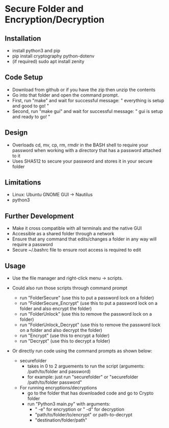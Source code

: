 # Secure Folder and Encryption/Decryption

## Installation

- install python3 and pip
- pip install cryptography python-dotenv
- (if required) sudo apt install zenity

## Code Setup
- Download from github or if you have the zip then unzip the contents
- Go into that folder and open the command prompt.
- First, run "make" and wait for successful message: " everything is setup and good to go! "
- Second, run "make gui" and wait for successful message: " gui is setup and ready to go! " 


## Design

- Overloads cd, mv, cp, rm, rmdir in the BASH shell to require your password when working with a directory that has a password attached to it 
- Uses SHA512 to secure your password and stores it in your secure folder

## Limitations

- Linux: Ubuntu GNOME GUI → Nautilus
- python3

## Further Development

- Make it cross compatible with all terminals and the native GUI
- Accessible as a shared folder through a network
- Ensure that any command that edits/changes a folder in any way will require a password
- Secure ~/.bashrc file to ensure root access is required to edit

## Usage

- Use the file manager and right-click menu -> scripts.
- Could also run those scripts through command prompt
  - run "FolderSecure" (use this to put a password lock on a folder)
  - run "FolderSecure_Encrypt" (use this to put a password lock on a folder and also encrypt the folder)
  - run "FolderUnlock" (use this to remove the password lock on a folder)
  - run "FolderUnlock_Decrypt" (use this to remove the password lock on a folder and also decrypt the folder)
  - run "Encrypt" (use this to encrypt a folder)
  - run "Decrypt" (use this to decrypt a folder)

- Or directly run code using the command prompts as shown below:
  - securefolder
    - takes in 0 to 2 arguements to run the script (arguments: /path/to/folder and password)
    - for example: just run "securefolder" or "securefolder /path/to/folder password"
  - For running encryptions/decryptions
    - go to the folder that has downloaded code and go to Crypto folder
    - run "Python3 main.py" with arguments:
      - " -e" for encryption or " -d" for decryption
      - "path/to/folder/to/encrypt" or path-to-decrypt
      - "destination/folder/path"

